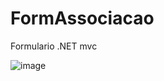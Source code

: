 # FormAssociacao
Formulario .NET mvc

![image](https://user-images.githubusercontent.com/81448095/232174439-744bc88c-3f3b-4b33-9047-e81db7d9ee6c.png)


